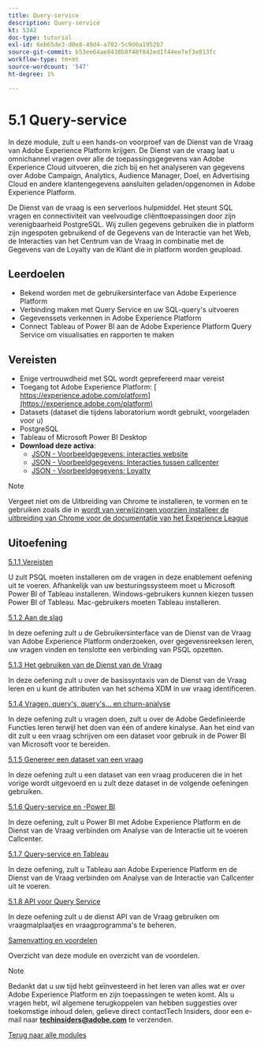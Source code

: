 ```yaml
---
title: Query-service
description: Query-service
kt: 5342
doc-type: tutorial
exl-id: 6eb65de3-d0e8-49d4-a702-5c9d6a1952b7
source-git-commit: b53ee64ae8438b8f48f842ed1f44ee7ef3e813fc
workflow-type: tm+mt
source-wordcount: '547'
ht-degree: 1%

---
```


# 5.1 Query-service

In deze module, zult u een hands-on voorproef van de Dienst van de Vraag van Adobe Experience Platform krijgen. De Dienst van de vraag laat u omnichannel vragen over alle de toepassingsgegevens van Adobe Experience Cloud uitvoeren, die zich bij en het analyseren van gegevens over Adobe Campaign, Analytics, Audience Manager, Doel, en Advertising Cloud en andere klantengegevens aansluiten geladen/opgenomen in Adobe Experience Platform.

De Dienst van de vraag is een serverloos hulpmiddel. Het steunt SQL vragen en connectiviteit van veelvoudige cliënttoepassingen door zijn verenigbaarheid PostgreSQL.
Wij zullen gegevens gebruiken die in platform zijn ingespoten gebruikend of de Gegevens van de Interactie van het Web, de Interacties van het Centrum van de Vraag in combinatie met de Gegevens van de Loyalty van de Klant die in platform worden geupload.

## Leerdoelen

- Bekend worden met de gebruikersinterface van Adobe Experience Platform
- Verbinding maken met Query Service en uw SQL-query&#39;s uitvoeren
- Gegevenssets verkennen in Adobe Experience Platform
- Connect Tableau of Power BI aan de Adobe Experience Platform Query Service om visualisaties en rapporten te maken

## Vereisten

- Enige vertrouwdheid met SQL wordt geprefereerd maar vereist
- Toegang tot Adobe Experience Platform: [ https://experience.adobe.com/platform](https://experience.adobe.com/platform)
- Datasets (dataset die tijdens laboratorium wordt gebruikt, voorgeladen voor u)
- PostgreSQL
- Tableau of Microsoft Power BI Desktop
- **Download deze activa**:
   - [JSON - Voorbeeldgegevens: interacties website](./../../../assets/json/ee.json)
   - [JSON - Voorbeeldgegevens: Interacties tussen callcenter](./../../../assets/json/callcenter.json)
   - [JSON - Voorbeeldgegevens: Loyalty](./../../../assets/json/loyalty.json)

>[!NOTE]
>
>Vergeet niet om de Uitbreiding van Chrome te installeren, te vormen en te gebruiken zoals die in [ wordt van verwijzingen voorzien installeer de uitbreiding van Chrome voor de documentatie van het Experience League ](../../gettingstarted/gettingstarted/ex1.md)

## Uitoefening

[5.1.1 Vereisten](./ex1.md)

U zult PSQL moeten installeren om de vragen in deze enablement oefening uit te voeren. Afhankelijk van uw besturingssysteem moet u Microsoft Power BI of Tableau installeren. Windows-gebruikers kunnen kiezen tussen Power BI of Tableau. Mac-gebruikers moeten Tableau installeren.

[5.1.2 Aan de slag](./ex2.md)

In deze oefening zult u de Gebruikersinterface van de Dienst van de Vraag van Adobe Experience Platform onderzoeken, over gegevensreeksen leren, uw vragen vinden en tenslotte een verbinding van PSQL opzetten.

[5.1.3 Het gebruiken van de Dienst van de Vraag](./ex3.md)

In deze oefening zult u over de basissyntaxis van de Dienst van de Vraag leren en u kunt de attributen van het schema XDM in uw vraag identificeren.

[5.1.4 Vragen, query&#39;s, query&#39;s... en churn-analyse](./ex4.md)

In deze oefening zult u vragen doen, zult u over de Adobe Gedefinieerde Functies leren terwijl het doen van één of andere kinalyse. Aan het eind van dit zult u een vraag schrijven om een dataset voor gebruik in de Power BI van Microsoft voor te bereiden.

[5.1.5 Genereer een dataset van een vraag](./ex5.md)

In deze oefening zult u een dataset van een vraag produceren die in het vorige wordt uitgevoerd en u zult deze dataset in de volgende oefeningen gebruiken.

[5.1.6 Query-service en -Power BI](./ex6.md)

In deze oefening, zult u Power BI met Adobe Experience Platform en de Dienst van de Vraag verbinden om Analyse van de Interactie uit te voeren Callcenter.

[5.1.7 Query-service en Tableau](./ex7.md)

In deze oefening, zult u Tableau aan Adobe Experience Platform en de Dienst van de Vraag verbinden om Analyse van de Interactie van Callcenter uit te voeren.

[5.1.8 API voor Query Service](./ex8.md)

In deze oefening zult u de dienst API van de Vraag gebruiken om vraagmalplaatjes en vraagprogramma&#39;s te beheren.

[Samenvatting en voordelen](./summary.md)

Overzicht van deze module en overzicht van de voordelen.

>[!NOTE]
>
>Bedankt dat u uw tijd hebt geïnvesteerd in het leren van alles wat er over Adobe Experience Platform en zijn toepassingen te weten komt. Als u vragen hebt, wil algemene terugkoppelen van hebben suggesties over toekomstige inhoud delen, gelieve direct contactTech Insiders, door een e-mail naar **techinsiders@adobe.com** te verzenden.

[Terug naar alle modules](../../../overview.md)
